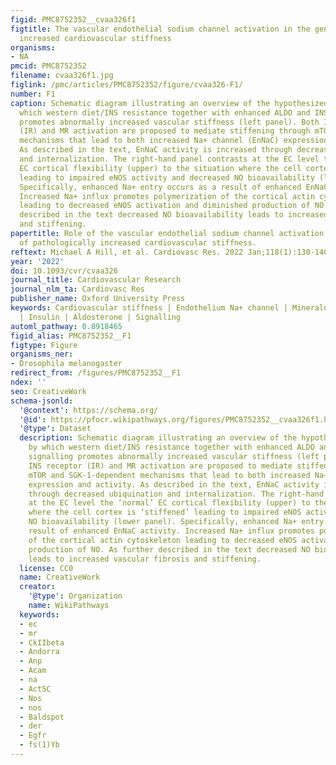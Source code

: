 ```yaml
---
figid: PMC8752352__cvaa326f1
figtitle: The vascular endothelial sodium channel activation in the genesis of pathologically
  increased cardiovascular stiffness
organisms:
- NA
pmcid: PMC8752352
filename: cvaa326f1.jpg
figlink: /pmc/articles/PMC8752352/figure/cvaa326-F1/
number: F1
caption: Schematic diagram illustrating an overview of the hypothesized pathway by
  which western diet/INS resistance together with enhanced ALDO and INS-mediated signalling
  promotes abnormally increased vascular stiffness (left panel). Both INS receptor
  (IR) and MR activation are proposed to mediate stiffening through mTOR and SGK-1-dependent
  mechanisms that lead to both increased Na+ channel (EnNaC) expression and activity.
  As described in the text, EnNaC activity is increased through decreased ubiquination
  and internalization. The right-hand panel contrasts at the EC level the ‘normal’
  EC cortical flexibility (upper) to the situation where the cell cortex is ‘stiffened’
  leading to impaired eNOS activity and decreased NO bioavailability (lower panel).
  Specifically, enhanced Na+ entry occurs as a result of enhanced EnNaC activity.
  Increased Na+ influx promotes polymerization of the cortical actin cytoskeleton
  leading to decreased eNOS activation and diminished production of NO. As further
  described in the text decreased NO bioavailability leads to increased vascular fibrosis
  and stiffening.
papertitle: Role of the vascular endothelial sodium channel activation in the genesis
  of pathologically increased cardiovascular stiffness.
reftext: Michael A Hill, et al. Cardiovasc Res. 2022 Jan;118(1):130-140.
year: '2022'
doi: 10.1093/cvr/cvaa326
journal_title: Cardiovascular Research
journal_nlm_ta: Cardiovasc Res
publisher_name: Oxford University Press
keywords: Cardiovascular stiffness | Endothelium Na+ channel | Mineralocorticoid receptor
  | Insulin | Aldosterone | Signalling
automl_pathway: 0.8918465
figid_alias: PMC8752352__F1
figtype: Figure
organisms_ner:
- Drosophila melanogaster
redirect_from: /figures/PMC8752352__F1
ndex: ''
seo: CreativeWork
schema-jsonld:
  '@context': https://schema.org/
  '@id': https://pfocr.wikipathways.org/figures/PMC8752352__cvaa326f1.html
  '@type': Dataset
  description: Schematic diagram illustrating an overview of the hypothesized pathway
    by which western diet/INS resistance together with enhanced ALDO and INS-mediated
    signalling promotes abnormally increased vascular stiffness (left panel). Both
    INS receptor (IR) and MR activation are proposed to mediate stiffening through
    mTOR and SGK-1-dependent mechanisms that lead to both increased Na+ channel (EnNaC)
    expression and activity. As described in the text, EnNaC activity is increased
    through decreased ubiquination and internalization. The right-hand panel contrasts
    at the EC level the ‘normal’ EC cortical flexibility (upper) to the situation
    where the cell cortex is ‘stiffened’ leading to impaired eNOS activity and decreased
    NO bioavailability (lower panel). Specifically, enhanced Na+ entry occurs as a
    result of enhanced EnNaC activity. Increased Na+ influx promotes polymerization
    of the cortical actin cytoskeleton leading to decreased eNOS activation and diminished
    production of NO. As further described in the text decreased NO bioavailability
    leads to increased vascular fibrosis and stiffening.
  license: CC0
  name: CreativeWork
  creator:
    '@type': Organization
    name: WikiPathways
  keywords:
  - ec
  - mr
  - CkIIbeta
  - Andorra
  - Anp
  - Acam
  - na
  - Act5C
  - Nos
  - nos
  - Baldspot
  - der
  - Egfr
  - fs(1)Yb
---
```

